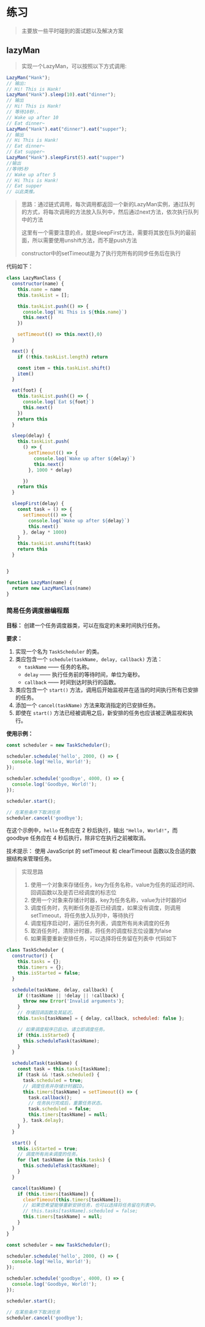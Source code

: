 # 练习
> 主要放一些平时碰到的面试题以及解决方案

## lazyMan
> 实现一个LazyMan，可以按照以下方式调用:
```js
LazyMan("Hank");
// 输出:
// Hi! This is Hank!
LazyMan("Hank").sleep(10).eat("dinner");
// 输出
// Hi! This is Hank!
// 等待10秒..
// Wake up after 10
// Eat dinner~
LazyMan("Hank").eat("dinner").eat("supper");
// 输出
// Hi This is Hank!
// Eat dinner~
// Eat supper~
LazyMan("Hank").sleepFirst(5).eat("supper")
//输出
//等待5秒
// Wake up after 5
// Hi This is Hank!
// Eat supper
// 以此类推。

```
> 思路：通过链式调用，每次调用都返回一个新的LazyMan实例，通过队列的方式，将每次调用的方法放入队列中，然后通过next方法，依次执行队列中的方法
> 
> 这里有一个需要注意的点，就是sleepFirst方法，需要将其放在队列的最前面，所以需要使用unshift方法，而不是push方法
> 
> constructor中的setTimeout是为了执行完所有的同步任务后在执行

代码如下：

[//]: # (/code/LazyMan.js)
```js
class LazyManClass {
  constructor(name) {
    this.name = name
    this.taskList = [];

    this.taskList.push(() => {
      console.log(`Hi This is ${this.name}`)
      this.next()
    })

    setTimeout(() => this.next(),0)
  }

  next() {
    if (!this.taskList.length) return

    const item = this.taskList.shift()
    item()
  }

  eat(foot) {
    this.taskList.push(() => {
      console.log(`Eat ${foot}`)
      this.next()
    })
    return this
  }

  sleep(delay) {
    this.taskList.push(
      () => {
        setTimeout(() => {
          console.log(`Wake up after ${delay}`)
          this.next()
        }, 1000 * delay)

      })
    return this
  }

  sleepFirst(delay) {
    const task = () => {
      setTimeout(() => {
        console.log(`Wake up after ${delay}`)
        this.next()
      }, delay * 1000)
    }
    this.taskList.unshift(task)
    return this
  }


}

function LazyMan(name) {
  return new LazyManClass(name)
}


```

### 简易任务调度器编程题

**目标：** 创建一个任务调度器类，可以在指定的未来时间执行任务。

**要求：**

1. 实现一个名为 `TaskScheduler` 的类。
2. 类应包含一个 `schedule(taskName, delay, callback)` 方法：
    - `taskName` —— 任务的名称。
    - `delay` —— 执行任务前的等待时间，单位为毫秒。
    - `callback` —— 时间到达时执行的函数。
3. 类应包含一个 `start()` 方法，调用后开始监视并在适当的时间执行所有已安排的任务。
4. 添加一个 `cancel(taskName)` 方法来取消指定的已安排任务。
5. 即使在 `start()` 方法已经被调用之后，新安排的任务也应该被正确监视和执行。

**使用示例：**

```javascript
const scheduler = new TaskScheduler();

scheduler.schedule('hello', 2000, () => {
  console.log('Hello, World!');
});

scheduler.schedule('goodbye', 4000, () => {
  console.log('Goodbye, World!');
});

scheduler.start();

// 在某些条件下取消任务
scheduler.cancel('goodbye');
```

在这个示例中，`hello` 任务应在 2 秒后执行，输出 `"Hello, World!"`，而 goodbye 任务应在 4 秒后执行，除非它在执行之前被取消。

技术提示： 使用 JavaScript 的 setTimeout 和 clearTimeout 函数以及合适的数据结构来管理任务。

> 实现思路 
> 1. 使用一个对象来存储任务，key为任务名称，value为任务的延迟时间、回调函数以及是否已经调度的标志位
> 2. 使用一个对象来存储计时器，key为任务名称，value为计时器的id
> 3. 调度任务时，先判断任务是否已经调度，如果没有调度，则调用setTimeout，将任务放入队列中，等待执行
> 4. 调度程序启动时，遍历任务列表，调度所有尚未调度的任务
> 5. 取消任务时，清除计时器，将任务的调度标志位设置为false
> 6. 如果需要重新安排任务，可以选择将任务留在列表中
代码如下
    
[//]: # (/code/TaskScheduler.js)
```js
class TaskScheduler {
  constructor() {
    this.tasks = {};
    this.timers = {};
    this.isStarted = false;
  }

  schedule(taskName, delay, callback) {
    if (!taskName || !delay || !callback) {
      throw new Error('Invalid arguments');
    }
    // 存储回调函数及其延迟。
    this.tasks[taskName] = { delay, callback, scheduled: false };

    // 如果调度程序已启动，请立即调度任务。
    if (this.isStarted) {
      this.scheduleTask(taskName);
    }
  }

  scheduleTask(taskName) {
    const task = this.tasks[taskName];
    if (task && !task.scheduled) {
      task.scheduled = true;
      // 调度任务并存储计时器ID。
      this.timers[taskName] = setTimeout(() => {
        task.callback();
        // 任务执行完成后，重置任务状态。
        task.scheduled = false;
        this.timers[taskName] = null;
      }, task.delay);
    }
  }

  start() {
    this.isStarted = true;
    // 调度所有尚未调度的任务。
    for (let taskName in this.tasks) {
      this.scheduleTask(taskName);
    }
  }

  cancel(taskName) {
    if (this.timers[taskName]) {
      clearTimeout(this.timers[taskName]);
      // 如果您希望能够重新安排任务，也可以选择将任务留在列表中。
      // this.tasks[taskName].scheduled = false;
      this.timers[taskName] = null;
    }
  }
}

const scheduler = new TaskScheduler();

scheduler.schedule('hello', 2000, () => {
  console.log('Hello, World!');
});

scheduler.schedule('goodbye', 4000, () => {
  console.log('Goodbye, World!');
});

scheduler.start();

// 在某些条件下取消任务
scheduler.cancel('goodbye');
```